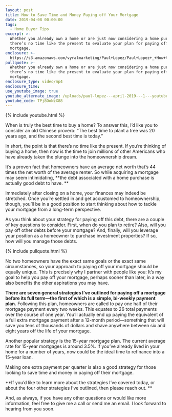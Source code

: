 ```yaml
---
layout: post
title: How to Save Time and Money Paying off Your Mortgage
date: 2019-04-08 00:00:00
tags:
  - Home Buyer Tips
excerpt: >-
  Whether you already own a home or are just now considering a home purchase,
  there’s no time like the present to evaluate your plan for paying off your
  mortgage.
enclosure: >-
  https://s3.amazonaws.com/vyralmarketing/Paul+Lopez/Paul+Lopez+_+How+to+Save+Time+and+Money+Paying+off+Your+Mortgage.mp4
pullquote: >-
  Whether you already own a home or are just now considering a home purchase,
  there’s no time like the present to evaluate your plan for paying off your
  mortgage.
enclosure_type: video/mp4
enclosure_time:
use_youtube_image: true
youtube_alternate_image: /uploads/paul-lopez---april-2019---1---youtube.jpg
youtube_code: TPj8OoNzX88
---
```


{% include youtube.html %}

When is truly the best time to buy a home? To answer this, I’d like you to consider an old Chinese proverb: “The best time to plant a tree was 20 years ago, and the second best time is today.” 

In short, the point is that there’s no time like the present. If you’re thinking of buying a home, then now is the time to join millions of other Americans who have already taken the plunge into the homeownership dream. 

It’s a proven fact that homeowners have an average net worth that’s 44 times the net worth of the average renter. So while acquiring a mortgage may seem intimidating, **the debt associated with a home purchase is actually good debt to have. **

Immediately after closing on a home, your finances may indeed be stretched. Once you’re settled in and get accustomed to homeownership, though, you’ll be in a good position to start thinking about how to tackle your mortgage from a long-term perspective. 

As you think about your strategy for paying off this debt, there are a couple of key questions to consider. First, when do you plan to retire? Also, will you pay off other debts before your mortgage? And, finally, will you leverage your position as a homeowner to purchase investment properties? If so, how will you manage those debts.

{% include pullquote.html %}

No two homeowners have the exact same goals or the exact same circumstances, so your approach to paying off your mortgage should be equally unique. This is precisely why I partner with people like you: It’s my goal to help you pay off your mortgage, perhaps sooner than later, in a way also benefits the other aspirations you may have. 

**There are seven general strategies I’ve outlined for paying off a mortgage before its full term—the first of which is a simple, bi-weekly payment plan.** Following this plan, homeowners are called to pay one half of their mortgage payment every two weeks. This equates to 26 total payments over the course of one year. You’ll actually end up paying the equivalent of a full extra mortgage payment after a 12-month period—something that will save you tens of thousands of dollars and shave anywhere between six and eight years off the life of your mortgage. 

Another popular strategy is the 15-year mortgage plan. The current average rate for 15-year mortgages is around 3.5%. If you’ve already lived in your home for a number of years, now could be the ideal time to refinance into a 15-year loan. 

Making one extra payment per quarter is also a good strategy for those looking to save time and money in paying off their mortgage. 

**If you’d like to learn more about the strategies I’ve covered today, or about the four other strategies I’ve outlined, then please reach out. **

And, as always, if you have any other questions or would like more information, feel free to give me a call or send me an email. I look forward to hearing from you soon.<br>